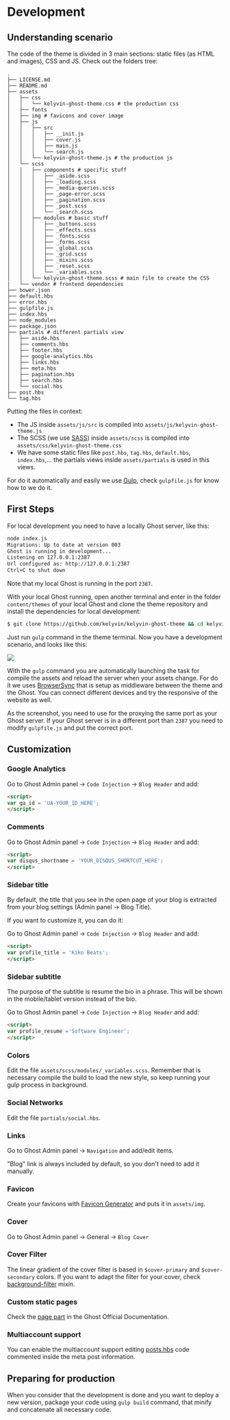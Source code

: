 # Development

## Understanding scenario

The code of the theme is divided in 3 main sections: static files (as HTML and images), CSS and JS. Check out the folders tree:

```
.
├── LICENSE.md
├── README.md
├── assets
│   ├── css
│   │   └── kelyvin-ghost-theme.css # the production css
│   ├── fonts
│   ├── img # favicons and cover image
│   ├── js
│   │   ├── src
│   │   │   ├── __init.js
│   │   │   ├── cover.js
│   │   │   ├── main.js
│   │   │   └── search.js
│   │   └── kelyvin-ghost-theme.js # the production js
│   └── scss
│   │   ├── components # specific stuff
│   │   │   ├── _aside.scss
│   │   │   ├── _loading.scss
│   │   │   ├── _media-queries.scss
│   │   │   ├── _page-error.scss
│   │   │   ├── _pagination.scss
│   │   │   ├── _post.scss
│   │   │   └── _search.scss
│   │   ├── modules # basic stuff
│   │   │   ├── _buttons.scss
│   │   │   ├── _effects.scss
│   │   │   ├── _fonts.scss
│   │   │   ├── _forms.scss
│   │   │   ├── _global.scss
│   │   │   ├── _grid.scss
│   │   │   ├── _mixins.scss
│   │   │   ├── _reset.scss
│   │   │   └── _variables.scss
│   │   └── kelyvin-ghost-theme.scss # main file to create the CSS
|   └── vendor # frontend dependencies
├── bower.json
├── default.hbs
├── error.hbs
├── gulpfile.js
├── index.hbs
├── node_modules
├── package.json
├── partials # different partials view
│   ├── aside.hbs
│   ├── comments.hbs
│   ├── footer.hbs
│   ├── google-analytics.hbs
│   ├── links.hbs
│   ├── meta.hbs
│   ├── pagination.hbs
│   ├── search.hbs
│   └── social.hbs
├── post.hbs
└── tag.hbs
```

Putting the files in context:

- The JS inside `assets/js/src` is compiled into `assets/js/kelyvin-ghost-theme.js`
- The SCSS (we use [SASS](http://sass-lang.com/)) inside `assets/scss` is compiled into `assets/css/kelyvin-ghost-theme.css`
- We have some static files like `post.hbs`, `tag.hbs`, `default.hbs`, `index.hbs`,... the partials views inside `assets/partials` is used in this views.

For do it automatically and easily we use [Gulp](http://gulpjs.com/), check `gulpfile.js` for know how to we do it.

## First Steps

For local development you need to have a locally Ghost server, like this:

```bash
node index.js
Migrations: Up to date at version 003
Ghost is running in development...
Listening on 127.0.0.1:2387
Url configured as: http://127.0.0.1:2387
Ctrl+C to shut down
```

Note that my local Ghost is running in the port `2387`.

With your local Ghost running, open another terminal and enter in the folder `content/themes` of your local Ghost and clone the theme repository and install the dependencies for local development:

```bash
$ git clone https://github.com/kelyvin/kelyvin-ghost-theme && cd kelyvin-ghost-theme && npm install && bower install
```

Just run `gulp` command in the theme terminal. Now you have a development scenario, and looks like this:

![](http://i.imgur.com/Gf4gPR2.png)

With the `gulp` command you are automatically launching the task for compile the assets and reload the server when your assets change. For do it we uses [BrowserSync](http://www.browsersync.io) that is setup as middleware between the theme and the Ghost. You can connect different devices and try the responsive of the website as well.

As the screenshot, you need to use for the proxying the same port as your Ghost server. If your Ghost server is in a different port than `2387` you need to modify `gulpfile.js` and put the correct port.

## Customization

### Google Analytics

Go to Ghost Admin panel → `Code Injection` → `Blog Header` and add:

```html
<script>
var ga_id = 'UA-YOUR_ID_HERE';
</script>
```

### Comments

Go to Ghost Admin panel → `Code Injection` → `Blog Header` and add:

```html
<script>
var disqus_shortname = 'YOUR_DISQUS_SHORTCUT_HERE';
</script>
```

### Sidebar title

By default, the title that you see in the open page of your blog is extracted from your blog settings (Admin panel → Blog Title).

If you want to customize it, you can do it:

Go to Ghost Admin panel → `Code Injection` → `Blog Header` and add:

```html
<script>
var profile_title = 'Kiko Beats';
</script>
```

### Sidebar subtitle

The purpose of the subtitle is resume the bio in a phrase. This will be shown in the mobile/tablet version instead of the bio.

Go to Ghost Admin panel → `Code Injection` → `Blog Header` and add:

```html
<script>
var profile_resume ='Software Engineer';
</script>
```

### Colors

Edit the file `assets/scss/modules/_variables.scss`. Remember that is necessary compile the build to load the new style, so keep running your gulp process in background.

### Social Networks

Edit the file `partials/social.hbs`.

### Links

Go to Ghost Admin panel → `Navigation` and add/edit items.

"Blog" link is always included by default, so you don't need to add it manually.

### Favicon

Create your favicons with [Favicon Generator](http://realfavicongenerator.net/) and puts it in `assets/img`.

### Cover

Go to Ghost Admin panel → General → `Blog Cover`

### Cover Filter

The linear gradient of the cover filter is based in `$cover-primary` and `$cover-secondary` colors. If you want to adapt the filter for your cover, check [background-filter](https://github.com/kelyvin/kelyvin-ghost-theme/blob/master/assets/scss/modules/_mixins.scss#L11) mixin.

### Custom static pages

Check the [page part](http://themes.ghost.org/v0.6.4/docs/page-context) in the Ghost Official Documentation.

### Multiaccount support

You can enable the multiaccount support editing [posts.hbs](https://github.com/kelyvin/kelyvin-ghost-theme/blob/master/post.hbs#L11-L13) code commented inside the meta post information.

## Preparing for production

When you consider that the development is done and you want to deploy a new version, package your code using `gulp build` command, that minify and concatenate all necessary code.
